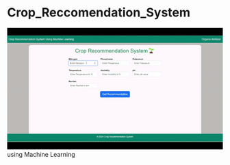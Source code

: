 # Crop_Reccomendation_System
![Project](Demo-MadewithClipchamp1-ezgif.com-video-to-gif-converter.gif)
using Machine Learning
